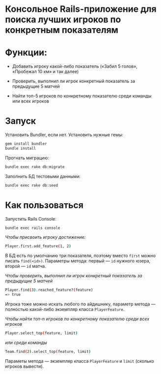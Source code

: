 # Консольное Rails-приложение для поиска лучших игроков по конкретным показателям

# Функции:

- Добавить игроку какой-либо показатель («Забил 5 голов», «Пробежал 10 км» и так далее)

- Проверить, выполнил ли игрок конкретный показатель за предыдущие 5 матчей

- Найти топ-5 игроков по конкретному показателю среди команды или всех игроков

# Запуск

Установить Bundler, если нет. Установить нужные гемы:

```sh
gem install bundler
bundle install
```

Прогнать миграцию:

```sh
bundle exec rake db:migrate
```

Заполнить БД тестовыми данными:

```sh
bundle exec rake db:seed
```

# Как пользоваться

Запустить Rails Console:

```sh
bundle exec rails console
```

_Чтобы присвоить игроку достижение:_

```sh
Player.first.add_feature(1, 2)
```

В БД есть по умолчанию три показателя, поэтому вместо `first` можно писать `find(<id>)`. Параметры метода: первый — `id` нужного юзера, второй — `id` матча.

_Чтобы проверить, выполнил ли игрок конкретный показатель за предыдущие 5 матчей_

```sh
Player.find(3).reached_feature?(feature)
=> true
```

Игрока тоже можно искать любого по айдишнику, параметр метода — полностью какой-либо экземпляр класса `PlayerFeature`.

_Чтобы найти топ-n игроков по конкретному показателю среди всех игроков_

```sh
Player.select_top(feature, limit)
```

_или среди команды_

```sh
Team.find(2).select_top(feature, limit)
```

Параметы метода — экземпляр класса `PlayerFeature` и `limit` (сколько игроков вывести).